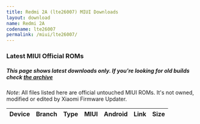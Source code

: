 ```yaml
---
title: Redmi 2A (lte26007) MIUI Downloads
layout: download
name: Redmi 2A
codename: lte26007
permalink: /miui/lte26007/
---
```

### Latest MIUI Official ROMs
##### This page shows latest downloads only. If you're looking for old builds check [the archive](/archive/miui/lte26007/)
*Note*: All files listed here are official untouched MIUI ROMs. It's not owned, modified or edited by Xiaomi Firmware Updater.


<div class="table-responsive-md" id="table-wrapper">
<table id="miui" class="compact table table-striped table-hover table-sm">
    <thead class="thead-dark">
        <tr>
            <th>Device</th>
            <th>Branch</th>
            <th>Type</th>
            <th>MIUI</th>
            <th>Android</th>
            <th>Link</th>
            <th>Size</th>
        </tr>
    </thead>
    <script>loadMiuiDownloads('lte26007')</script>
</table>
</div>


